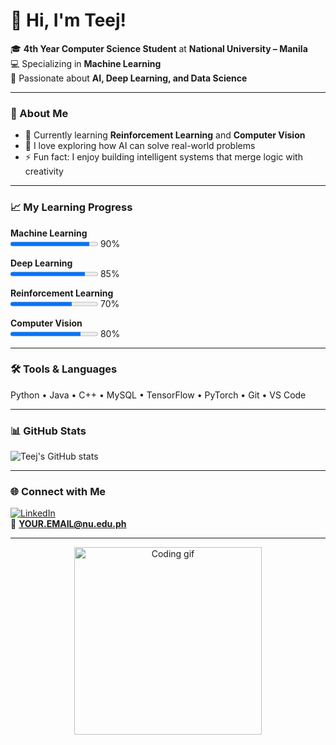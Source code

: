 # 👋 Hi, I'm Teej!

🎓 **4th Year Computer Science Student** at **National University – Manila**  
💻 Specializing in **Machine Learning**  
🤖 Passionate about **AI, Deep Learning, and Data Science**

---

### 🚀 About Me
- 🌱 Currently learning **Reinforcement Learning** and **Computer Vision**  
- 🧠 I love exploring how AI can solve real-world problems  
- ⚡ Fun fact: I enjoy building intelligent systems that merge logic with creativity  

---

### 📈 My Learning Progress

<div align="left">

**Machine Learning**
<br>
<progress value="90" max="100"></progress> 90%

**Deep Learning**
<br>
<progress value="85" max="100"></progress> 85%

**Reinforcement Learning**
<br>
<progress value="70" max="100"></progress> 70%

**Computer Vision**
<br>
<progress value="80" max="100"></progress> 80%

</div>

---

### 🛠️ Tools & Languages
Python • Java • C++ • MySQL • TensorFlow • PyTorch • Git • VS Code  

---

### 📊 GitHub Stats
![Teej's GitHub stats](https://github-readme-stats.vercel.app/api?username=teejll&show_icons=true&theme=tokyonight)

---

### 🌐 Connect with Me
[![LinkedIn](https://img.shields.io/badge/LinkedIn-blue?logo=linkedin&logoColor=white)](https://www.linkedin.com/in/YOUR-LINKEDIN)  
📧 **YOUR.EMAIL@nu.edu.ph**

---

<p align="center">
  <img src="https://media.giphy.com/media/qgQUggAC3Pfv687qPC/giphy.gif" width="300" alt="Coding gif">
</p>
